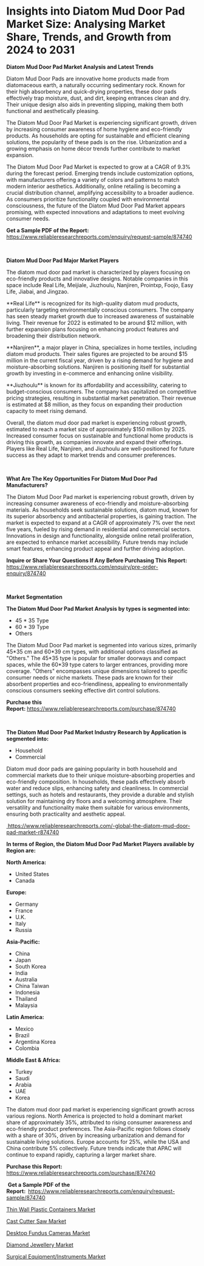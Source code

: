 <p><h1>Insights into Diatom Mud Door Pad Market Size: Analysing Market Share, Trends, and Growth from 2024 to 2031</h1></p><p><strong>Diatom Mud Door Pad Market Analysis and Latest Trends</strong></p>
<p><p>Diatom Mud Door Pads are innovative home products made from diatomaceous earth, a naturally occurring sedimentary rock. Known for their high absorbency and quick-drying properties, these door pads effectively trap moisture, dust, and dirt, keeping entrances clean and dry. Their unique design also aids in preventing slipping, making them both functional and aesthetically pleasing.</p><p>The Diatom Mud Door Pad Market is experiencing significant growth, driven by increasing consumer awareness of home hygiene and eco-friendly products. As households are opting for sustainable and efficient cleaning solutions, the popularity of these pads is on the rise. Urbanization and a growing emphasis on home décor trends further contribute to market expansion. </p><p>The Diatom Mud Door Pad Market is expected to grow at a CAGR of 9.3% during the forecast period. Emerging trends include customization options, with manufacturers offering a variety of colors and patterns to match modern interior aesthetics. Additionally, online retailing is becoming a crucial distribution channel, amplifying accessibility to a broader audience. As consumers prioritize functionality coupled with environmental consciousness, the future of the Diatom Mud Door Pad Market appears promising, with expected innovations and adaptations to meet evolving consumer needs.</p></p>
<p><strong>Get a Sample PDF of the Report:&nbsp;</strong> <a href="https://www.reliableresearchreports.com/enquiry/request-sample/874740">https://www.reliableresearchreports.com/enquiry/request-sample/874740</a></p>
<p>&nbsp;</p>
<p><strong>Diatom Mud Door Pad Major Market Players</strong></p>
<p><p>The diatom mud door pad market is characterized by players focusing on eco-friendly products and innovative designs. Notable companies in this space include Real Life, Meijiale, Jiuzhoulu, Nanjiren, Prointxp, Foojo, Easy Life, Jiabai, and Jingzao.</p><p>**Real Life** is recognized for its high-quality diatom mud products, particularly targeting environmentally conscious consumers. The company has seen steady market growth due to increased awareness of sustainable living. Their revenue for 2022 is estimated to be around $12 million, with further expansion plans focusing on enhancing product features and broadening their distribution network.</p><p>**Nanjiren**, a major player in China, specializes in home textiles, including diatom mud products. Their sales figures are projected to be around $15 million in the current fiscal year, driven by a rising demand for hygiene and moisture-absorbing solutions. Nanjiren is positioning itself for substantial growth by investing in e-commerce and enhancing online visibility.</p><p>**Jiuzhoulu** is known for its affordability and accessibility, catering to budget-conscious consumers. The company has capitalized on competitive pricing strategies, resulting in substantial market penetration. Their revenue is estimated at $8 million, as they focus on expanding their production capacity to meet rising demand.</p><p>Overall, the diatom mud door pad market is experiencing robust growth, estimated to reach a market size of approximately $150 million by 2025. Increased consumer focus on sustainable and functional home products is driving this growth, as companies innovate and expand their offerings. Players like Real Life, Nanjiren, and Jiuzhoulu are well-positioned for future success as they adapt to market trends and consumer preferences.</p></p>
<p>&nbsp;</p>
<p><strong>What Are The Key Opportunities For Diatom Mud Door Pad Manufacturers?</strong></p>
<p><p>The Diatom Mud Door Pad market is experiencing robust growth, driven by increasing consumer awareness of eco-friendly and moisture-absorbing materials. As households seek sustainable solutions, diatom mud, known for its superior absorbency and antibacterial properties, is gaining traction. The market is expected to expand at a CAGR of approximately 7% over the next five years, fueled by rising demand in residential and commercial sectors. Innovations in design and functionality, alongside online retail proliferation, are expected to enhance market accessibility. Future trends may include smart features, enhancing product appeal and further driving adoption.</p></p>
<p><strong>Inquire or Share Your Questions If Any Before Purchasing This Report:</strong> <a href="https://www.reliableresearchreports.com/enquiry/pre-order-enquiry/874740">https://www.reliableresearchreports.com/enquiry/pre-order-enquiry/874740</a></p>
<p>&nbsp;</p>
<p><strong>Market Segmentation</strong></p>
<p><strong>The Diatom Mud Door Pad Market Analysis by types is segmented into:</strong></p>
<p><ul><li>45 * 35 Type</li><li>60 * 39 Type</li><li>Others</li></ul></p>
<p><p>The Diatom Mud Door Pad market is segmented into various sizes, primarily 45*35 cm and 60*39 cm types, with additional options classified as "Others." The 45*35 type is popular for smaller doorways and compact spaces, while the 60*39 type caters to larger entrances, providing more coverage. "Others" encompasses unique dimensions tailored to specific consumer needs or niche markets. These pads are known for their absorbent properties and eco-friendliness, appealing to environmentally conscious consumers seeking effective dirt control solutions.</p></p>
<p><strong>Purchase this Report:&nbsp;</strong><a href="https://www.reliableresearchreports.com/purchase/874740">https://www.reliableresearchreports.com/purchase/874740</a></p>
<p>&nbsp;</p>
<p><strong>The Diatom Mud Door Pad Market Industry Research by Application is segmented into:</strong></p>
<p><ul><li>Household</li><li>Commercial</li></ul></p>
<p><p>Diatom mud door pads are gaining popularity in both household and commercial markets due to their unique moisture-absorbing properties and eco-friendly composition. In households, these pads effectively absorb water and reduce slips, enhancing safety and cleanliness. In commercial settings, such as hotels and restaurants, they provide a durable and stylish solution for maintaining dry floors and a welcoming atmosphere. Their versatility and functionality make them suitable for various environments, ensuring both practicality and aesthetic appeal.</p></p>
<p><a href="https://www.reliableresearchreports.com/-global-the-diatom-mud-door-pad-market-r874740">&nbsp;https://www.reliableresearchreports.com/-global-the-diatom-mud-door-pad-market-r874740</a></p>
<p><strong>In terms of Region, the Diatom Mud Door Pad Market Players available by Region are:</strong></p>
<p>
    <p> <strong> North America: </strong>
        <ul>
            <li>United States</li>
            <li>Canada</li>
        </ul>
        </p> 
    <p> <strong> Europe: </strong>
        <ul>
            <li>Germany</li>
            <li>France</li>
            <li>U.K.</li>
            <li>Italy</li>
            <li>Russia</li>
        </ul>
        </p> 
    <p> <strong> Asia-Pacific: </strong>
        <ul>
            <li>China</li>
            <li>Japan</li>
            <li>South Korea</li>
            <li>India</li>
            <li>Australia</li>
            <li>China Taiwan</li>
            <li>Indonesia</li>
            <li>Thailand</li>
            <li>Malaysia</li>
        </ul>
        </p> 
    <p> <strong> Latin America: </strong>
        <ul>
            <li>Mexico</li>
            <li>Brazil</li>
            <li>Argentina Korea</li>
            <li>Colombia</li>
        </ul>
        </p> 
    <p> <strong> Middle East & Africa: </strong>
        <ul>
            <li>Turkey</li>
            <li>Saudi</li>
            <li>Arabia</li>
            <li>UAE</li>
            <li>Korea</li>
        </ul>
    </p>
    </p>
<p><p>The diatom mud door pad market is experiencing significant growth across various regions. North America is projected to hold a dominant market share of approximately 35%, attributed to rising consumer awareness and eco-friendly product preferences. The Asia-Pacific region follows closely with a share of 30%, driven by increasing urbanization and demand for sustainable living solutions. Europe accounts for 25%, while the USA and China contribute 5% collectively. Future trends indicate that APAC will continue to expand rapidly, capturing a larger market share.</p></p>
<p><strong>Purchase this Report: </strong><a href="https://www.reliableresearchreports.com/purchase/874740">https://www.reliableresearchreports.com/purchase/874740</a></p>
<p>&nbsp;<strong>Get a Sample PDF of the Report:&nbsp;&nbsp;</strong><a href="https://www.reliableresearchreports.com/enquiry/request-sample/874740">https://www.reliableresearchreports.com/enquiry/request-sample/874740</a></p>
<p><strong></strong></p>
<p><p><a href="https://www.linkedin.com/pulse/global-thin-wall-plastic-containers-market-size-share-analysis-4hlqe?trackingId=AESSd9lIT9ShJi4LAROQ%2Bg%3D%3D">Thin Wall Plastic Containers Market</a></p><p><a href="https://www.linkedin.com/pulse/global-cast-cutter-saw-market-focus-product-type-electric-zjzne?trackingId=yHtNpwR5Tz2eZu%2FPXAVgfg%3D%3D">Cast Cutter Saw Market</a></p><p><a href="https://github.com/julyju69/Market-Research-Report-List-5/blob/main/desktop-fundus-cameras-market.md">Desktop Fundus Cameras Market</a></p><p><a href="https://github.com/nathandecarvalho/Market-Research-Report-List-5/blob/main/diamond-jewellery-market.md">Diamond Jewellery Market</a></p><p><a href="https://issuu.com/reportprime-2/docs/surgical-equipmentinstruments-marke_6d8213b2c5b62e">Surgical Equipment/Instruments Market</a></p></p>
